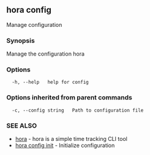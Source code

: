 ## hora config

Manage configuration

### Synopsis

Manage the configuration hora

### Options

```
  -h, --help   help for config
```

### Options inherited from parent commands

```
  -c, --config string   Path to configuration file
```

### SEE ALSO

* [hora](README.md)	 - hora is a simple time tracking CLI tool
* [hora config init](hora_config_init.md)	 - Initialize configuration


